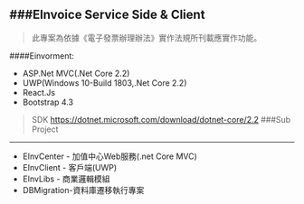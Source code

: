 ###EInvoice Service Side & Client
-------------------
>此專案為依據《電子發票辦理辦法》實作法規所刊載應實作功能。


####Einvorment:
+   ASP.Net MVC(.Net Core 2.2)
+   UWP(Windows 10-Build 1803,.Net Core 2.2)
+	React.Js
+	Bootstrap 4.3
>SDK https://dotnet.microsoft.com/download/dotnet-core/2.2
###Sub Project
-------------------
+	EInvCenter - 加值中心Web服務(.net Core MVC)
+	EInvClient - 客戶端(UWP)
+	EInvLibs - 商業邏輯模組
+	DBMigration-資料庫遷移執行專案



	



